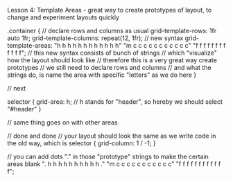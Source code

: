 Lesson 4: Template Areas - great way to create prototypes of layout, to change and experiment layouts quickly

.container {
    // declare rows and columns as usual
    grid-template-rows: 1fr auto 1fr;
    grid-template-columns: repeat(12, 1fr);
    // new syntax
    grid-template-areas: 
        "h h h h h h h h h h h h"
        "m c c c c c c c c c c c"
        "f f f f f f f f f f f f";
        // this new syntax consists of bunch of strings
        // which "visualize" how the layout should look like // therefore this is a very great way create prototypes
        // we still need to declare rows and columns
        // and what the strings do, is name the area with specific "letters" as we do here
}

// next

selector {
    grid-area: h; // h stands for "header", so hereby we should select "#header"
}

// same thing goes on with other areas

// done and done
// your layout should look the same as we write code in the old way, which is
selector {
    grid-column: 1 / -1;
}

// you can add dots "." in those "prototype" strings to make the certain areas blank
        ". h h h h h h h h h h ."
        "m c c c c c c c c c c c"
        "f f f f f f f f f f f f";